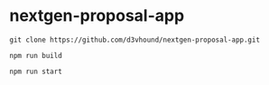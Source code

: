 # nextgen-proposal-app
```
git clone https://github.com/d3vhound/nextgen-proposal-app.git
```

```
npm run build
```

```
npm run start
```